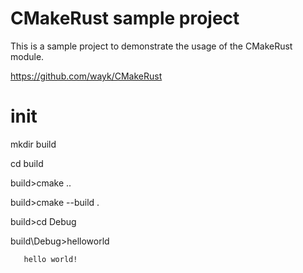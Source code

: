 # CMakeRust sample project

This is a sample project to demonstrate the usage of the CMakeRust module.

https://github.com/wayk/CMakeRust

# init

mkdir build

cd build

build>cmake ..

build>cmake --build .

build>cd Debug

build\Debug>helloworld

       hello world!

